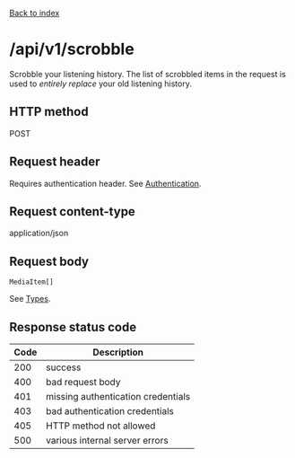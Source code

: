 [Back to index](/)

# /api/v1/scrobble

Scrobble your listening history. The list of scrobbled items in the request
is used to _entirely replace_ your old listening history.

## HTTP method

POST

## Request header

Requires authentication header. See [Authentication](/#authentication).

## Request content-type

application/json

## Request body

```
MediaItem[]
```

See [Types](/types).

## Response status code

| Code | Description |
|------|-------------|
|200 | success |
|400 | bad request body |
|401 | missing authentication credentials |
|403 | bad authentication credentials |
|405 | HTTP method not allowed |
|500 | various internal server errors |

